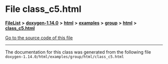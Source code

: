 

# File class\_c5.html



[**FileList**](files.md) **>** [**doxygen-1.14.0**](dir_9d5bad020669189c90cda983471be5d0.md) **>** [**html**](dir_05d1fd8a7cdd04f638f8b23196de02e2.md) **>** [**examples**](dir_aa52e73a32d193037813a53dcfe817b6.md) **>** [**group**](dir_cc033eba885248d60cb68aca9a04323a.md) **>** [**html**](dir_92d5238c25e904e325679992b757650f.md) **>** [**class\_c5.html**](class__c5_8html.md)

[Go to the source code of this file](class__c5_8html_source.md)





































































------------------------------
The documentation for this class was generated from the following file `doxygen-1.14.0/html/examples/group/html/class_c5.html`

